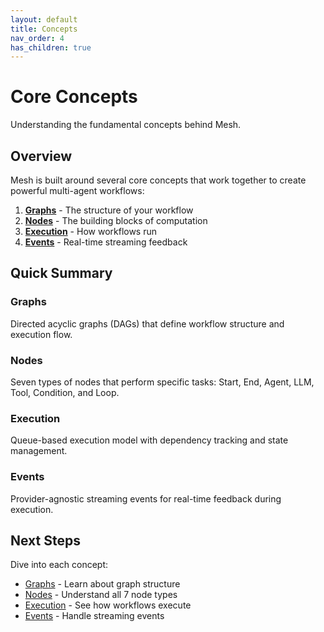 ```yaml
---
layout: default
title: Concepts
nav_order: 4
has_children: true
---
```


# Core Concepts

Understanding the fundamental concepts behind Mesh.

## Overview

Mesh is built around several core concepts that work together to create powerful multi-agent workflows:

1. **[Graphs](concepts/graphs)** - The structure of your workflow
2. **[Nodes](concepts/nodes)** - The building blocks of computation
3. **[Execution](concepts/execution)** - How workflows run
4. **[Events](concepts/events)** - Real-time streaming feedback

## Quick Summary

### Graphs
Directed acyclic graphs (DAGs) that define workflow structure and execution flow.

### Nodes
Seven types of nodes that perform specific tasks: Start, End, Agent, LLM, Tool, Condition, and Loop.

### Execution
Queue-based execution model with dependency tracking and state management.

### Events
Provider-agnostic streaming events for real-time feedback during execution.

## Next Steps

Dive into each concept:
- [Graphs](concepts/graphs) - Learn about graph structure
- [Nodes](concepts/nodes) - Understand all 7 node types
- [Execution](concepts/execution) - See how workflows execute
- [Events](concepts/events) - Handle streaming events
